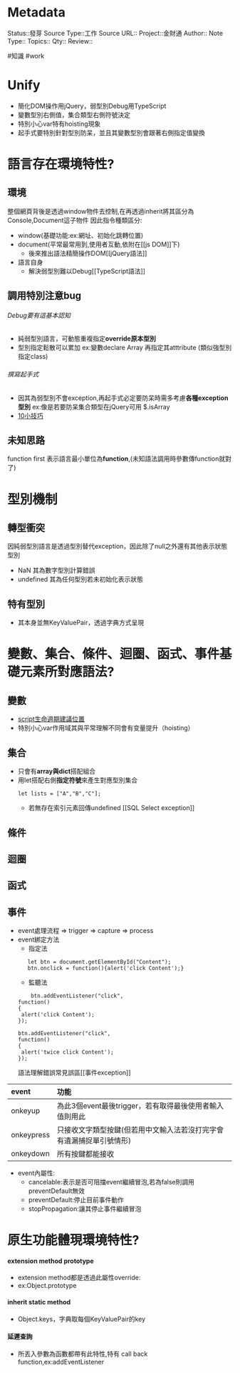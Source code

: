 # Metadata
Status::發芽
Source Type::工作
Source URL::
Project::金財通
Author::
Note Type::
Topics::
Qty::
Review::


#知識   #work 

# Unify
- 簡化DOM操作用jQuery，弱型別Debug用TypeScript
- 變數型別右側值，集合類型右側符號決定
- 特別小心var特有hoisting現象
- 起手式要特別針對型別防呆，並且其變數型別會跟著右側指定值變換

# 語言存在環境特性?
## 環境
整個網頁背後是透過window物件去控制,在再透過inherit將其區分為Console,Document這子物件
因此指令種類區分:
- window(基礎功能:ex:網址、初始化跳轉位置)
- document(平常最常用到,使用者互動,依附在[[js DOM]]下)
  -  後來推出語法精簡操作DOM[[jQuery語法]]
- 語言自身
  - 解決弱型別難以Debug[[TypeScript語法]]
## 調用特別注意bug
###### Debug要有這基本認知
- 純弱型別語言，可動態重複指定**override原本型別**
- 型別指定鬆散可以累加
	ex:變數declare Array 再指定其atttribute (類似強型別指定class)
###### 撰寫起手式
- 因其為弱型別不會exception,再起手式必定要防呆時需多考慮**各種exception型別**
	ex:像是若要防呆集合類型在jQuery可用 $.isArray
- [10小技巧](https://medium.com/i-am-mike/10%E5%80%8B%E6%96%B0%E6%89%8B%E5%BF%85%E7%9F%A5%E7%9A%84-javascrip-%E5%AF%A6%E7%94%A8%E6%8A%80%E5%B7%A7-75b55d7c3e47)
	
## 未知思路
function first 表示語言最小單位為**function**,(未知語法調用時參數傳function就對了)

# 型別機制
## 轉型衝突
因純弱型別語言是透過型別替代exception，因此除了null之外還有其他表示狀態型別
- NaN 其為數字型別計算錯誤
- undefined 其為任何型別若未初始化表示狀態
## 特有型別
- 其本身並無KeyValuePair，透過字典方式呈現
# 變數、集合、條件、迴圈、函式、事件基礎元素所對應語法?
## 變數
- [script生命週期建議位置](https://codertw.com/%E5%89%8D%E7%AB%AF%E9%96%8B%E7%99%BC/283038/)
- 特別小心var作用域其與平常理解不同會有变量提升（hoisting）
## 集合
- 只會有**array與dict**搭配組合
- 用let搭配右側**指定符號**來產生對應型別集合 
  ```
  let lists = ["A","B","C"];
  ```
  - 若無存在索引元素回傳undefined
  [[SQL Select exception]]

## 條件
## 迴圈
## 函式
## 事件
- event處理流程 => trigger => capture => process
- event綁定方法
     - 指定法
     ```
        let btn = document.getElementById("Content");
        btn.onclick = function(){alert('click Content');}
     ```
     - 監聽法
     ```
         btn.addEventListener("click",
    function()
    {
      alert('click Content');
    });

    btn.addEventListener("click",
    function()
    {
      alert('twice click Content');
    });
     ```
     語法理解錯誤常見誤區[[事件exception]]

|event|功能|
|:--|:--|
|onkeyup|為此3個event最後trigger，若有取得最後使用者輸入值則用此|
|onkeypress|只接收文字類型按鍵(但若用中文輸入法若沒打完字會有遺漏捕捉單引號情形)|
|onkeydown|所有按鍵都能接收|

- event內屬性:
  - cancelable:表示是否可阻擋event繼續冒泡,若為false則調用preventDefault無效
  - preventDefault:停止目前事件動作
  - stopPropagation:讓其停止事件繼續冒泡




# 原生功能體現環境特性?

#### extension method prototype
- extension method都是透過此屬性override:
- ex:Object.prototype
#### inherit static method
- Object.keys，字典取每個KeyValuePair的key
#### 延遲查詢
- 所丟入參數為函數都帶有此特性,特有 call back function,ex:addEventListener